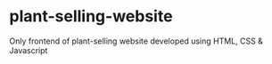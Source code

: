 # plant-selling-website
Only frontend of plant-selling website developed using HTML, CSS &amp; Javascript
